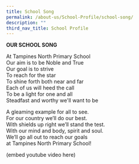```yaml
---
title: School Song
permalink: /about-us/School-Profile/school-song/
description: ""
third_nav_title: School Profile
---
```

**OUR SCHOOL SONG**  

  

At Tampines North Primary School   
Our aim is to be Noble and True    
Our goal is to strive   
To reach for the star    
To shine forth both near and far   
Each of us will heed the call   
To be a light for one and all    
Steadfast and worthy we'll want to be

 
A gleaming example for all to see.   
For our country we’ll do our best.    
With shields up right we’ll stand the test.    
With our mind and body, spirit and soul.   
We’ll go all out to reach our goals   
at Tampines North Primary School!

(embed youtube video here)
